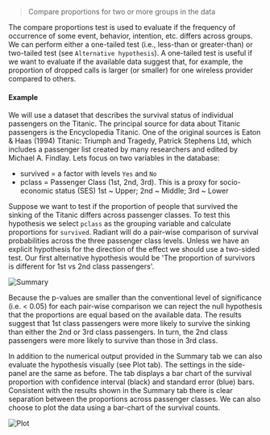 > Compare proportions for two or more groups in the data

The compare proportions test is used to evaluate if the frequency of occurrence of some event, behavior, intention, etc. differs across groups. We can perform either a one-tailed test (i.e., less-than or greater-than) or two-tailed test (see `Alternative hypothesis`). A one-tailed test is useful if we want to evaluate if the available data suggest that, for example, the proportion of dropped calls is larger (or smaller) for one wireless provider compared to others.

#### Example

We will use a dataset that describes the survival status of individual passengers on the Titanic. The principal source for data about Titanic passengers is the Encyclopedia Titanic. One of the original sources is Eaton & Haas (1994) Titanic: Triumph and Tragedy, Patrick Stephens Ltd, which includes a passenger list created by many researchers and edited by Michael A. Findlay. Lets focus on two variables in the database:

- survived = a factor with levels `Yes` and `No`
- pclass = Passenger Class (1st, 2nd, 3rd). This is a proxy for socio-economic status (SES) 1st ~ Upper; 2nd ~ Middle; 3rd ~ Lower

Suppose we want to test if the proportion of people that survived the sinking of the Titanic differs across passenger classes. To test this hypothesis we select `pclass` as the grouping variable and calculate proportions for `survived`. Radiant will do a pair-wise comparison of survival probabilities across the three passenger class levels. Unless we have an explicit hypothesis for the direction of the effect we should use a two-sided test. Our first alternative hypothesis would be 'The proportion of survivors is different for 1st vs 2nd class passengers'.

![Summary](http://vnijs.github.io/radiant/quant/figures_quant/compare_props_summary.png)

Because the p-values are smaller than the conventional level of significance (i.e. < 0.05) for each pair-wise comparison we can reject the null hypothesis that the proportions are equal based on the available data. The results suggest that 1st class passengers were more likely to survive the sinking than either the 2nd or 3rd class passengers. In turn, the 2nd class passengers were more likely to survive than those in 3rd class.

In addition to the numerical output provided in the Summary tab we can also evaluate the hypothesis visually (see Plot tab). The settings in the side-panel are the same as before. The tab displays a bar chart of the survival proportion with confidence interval (black) and standard error (blue) bars. Consistent with the results shown in the Summary tab there is clear separation between the proportions across passenger classes. We can also choose to plot the data using a bar-chart of the survival counts.

![Plot](http://vnijs.github.io/radiant/quant/figures_quant/compare_props_plot.png)
